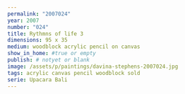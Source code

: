 ```yaml
---
permalink: "2007024"
year: 2007
number: "024"
title: Rythmns of life 3
dimensions: 95 x 35
medium: woodblock acrylic pencil on canvas
show_in_home: #true or empty
publish: # notyet or blank
image: /assets/p/paintings/davina-stephens-2007024.jpg
tags: acrylic canvas pencil woodblock sold
serie: Upacara Bali
---
```

